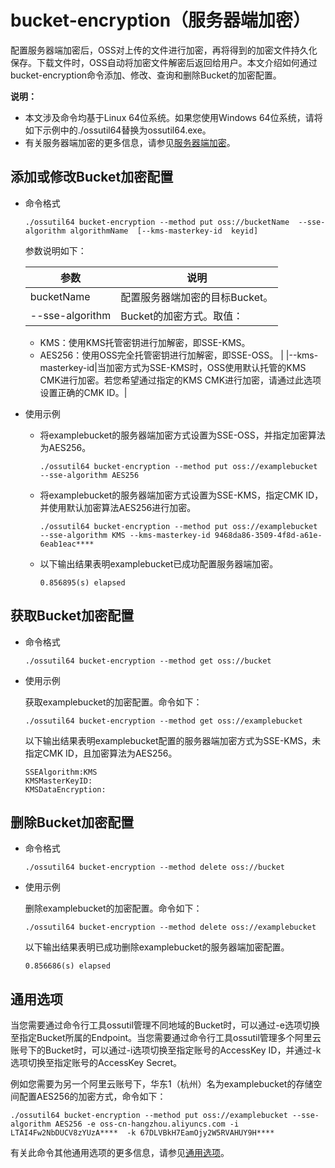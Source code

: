 # bucket-encryption（服务器端加密）

配置服务器端加密后，OSS对上传的文件进行加密，再将得到的加密文件持久化保存。下载文件时，OSS自动将加密文件解密后返回给用户。本文介绍如何通过 bucket-encryption命令添加、修改、查询和删除Bucket的加密配置。

**说明：**

-   本文涉及命令均基于Linux 64位系统。如果您使用Windows 64位系统，请将如下示例中的./ossutil64替换为ossutil64.exe。
-   有关服务器端加密的更多信息，请参见[服务器端加密](/intl.zh-CN/开发指南/数据安全/数据加密/服务器端加密.md)。

## 添加或修改Bucket加密配置

-   命令格式

    ```
    ./ossutil64 bucket-encryption --method put oss://bucketName  --sse-algorithm algorithmName  [--kms-masterkey-id  keyid] 
    ```

    参数说明如下：

    |参数|说明|
    |--|--|
    |bucketName|配置服务器端加密的目标Bucket。|
    |--sse-algorithm|Bucket的加密方式。取值：

    -   KMS：使用KMS托管密钥进行加解密，即SSE-KMS。
    -   AES256：使用OSS完全托管密钥进行加解密，即SSE-OSS。 |
    |--kms-masterkey-id|当加密方式为SSE-KMS时，OSS使用默认托管的KMS CMK进行加密。若您希望通过指定的KMS CMK进行加密，请通过此选项设置正确的CMK ID。|

-   使用示例
    -   将examplebucket的服务器端加密方式设置为SSE-OSS，并指定加密算法为AES256。

        ```
        ./ossutil64 bucket-encryption --method put oss://examplebucket --sse-algorithm AES256
        ```

    -   将examplebucket的服务器端加密方式设置为SSE-KMS，指定CMK ID，并使用默认加密算法AES256进行加密。

        ```
        ./ossutil64 bucket-encryption --method put oss://examplebucket --sse-algorithm KMS --kms-masterkey-id 9468da86-3509-4f8d-a61e-6eab1eac****
        ```

    -   以下输出结果表明examplebucket已成功配置服务器端加密。

        ```
        0.856895(s) elapsed
        ```


## 获取Bucket加密配置

-   命令格式

    ```
    ./ossutil64 bucket-encryption --method get oss://bucket
    ```

-   使用示例

    获取examplebucket的加密配置。命令如下：

    ```
    ./ossutil64 bucket-encryption --method get oss://examplebucket
    ```

    以下输出结果表明examplebucket配置的服务器端加密方式为SSE-KMS，未指定CMK ID，且加密算法为AES256。

    ```
    SSEAlgorithm:KMS
    KMSMasterKeyID:
    KMSDataEncryption:
    ```


## 删除Bucket加密配置

-   命令格式

    ```
    ./ossutil64 bucket-encryption --method delete oss://bucket
    ```

-   使用示例

    删除examplebucket的加密配置。命令如下：

    ```
    ./ossutil64 bucket-encryption --method delete oss://examplebucket
    ```

    以下输出结果表明已成功删除examplebucket的服务器端加密配置。

    ```
    0.856686(s) elapsed
    ```


## 通用选项

当您需要通过命令行工具ossutil管理不同地域的Bucket时，可以通过-e选项切换至指定Bucket所属的Endpoint。当您需要通过命令行工具ossutil管理多个阿里云账号下的Bucket时，可以通过-i选项切换至指定账号的AccessKey ID，并通过-k选项切换至指定账号的AccessKey Secret。

例如您需要为另一个阿里云账号下，华东1（杭州）名为examplebucket的存储空间配置AES256的加密方式，命令如下：

```
./ossutil64 bucket-encryption --method put oss://examplebucket --sse-algorithm AES256 -e oss-cn-hangzhou.aliyuncs.com -i LTAI4Fw2NbDUCV8zYUzA****  -k 67DLVBkH7EamOjy2W5RVAHUY9H****
```

有关此命令其他通用选项的更多信息，请参见[通用选项](/intl.zh-CN/常用工具/命令行工具ossutil/查看选项.md)。

